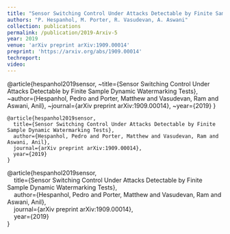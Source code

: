 ```yaml
---
title: "Sensor Switching Control Under Attacks Detectable by Finite Sample Dynamic Watermarking Tests"
authors: "P. Hespanhol, M. Porter, R. Vasudevan, A. Aswani"
collection: publications
permalink: /publication/2019-Arxiv-5
year: 2019
venue: 'arXiv preprint arXiv:1909.00014'
preprint: 'https://arxiv.org/abs/1909.00014'
techreport:
video:
---
```

@article{hespanhol2019sensor,
~title={Sensor Switching Control Under Attacks Detectable by Finite Sample Dynamic Watermarking Tests},
~author={Hespanhol, Pedro and Porter, Matthew and Vasudevan, Ram and Aswani, Anil},
~journal={arXiv preprint arXiv:1909.00014},
~year={2019}
}

<pre><code>@article{hespanhol2019sensor,
  title={Sensor Switching Control Under Attacks Detectable by Finite Sample Dynamic Watermarking Tests},
  author={Hespanhol, Pedro and Porter, Matthew and Vasudevan, Ram and Aswani, Anil},
  journal={arXiv preprint arXiv:1909.00014},
  year={2019}
}
</code></pre>

<p>@article{hespanhol2019sensor,</br>
&nbsp;&nbsp;&nbsp;&nbsp;title={Sensor Switching Control Under Attacks Detectable by Finite Sample Dynamic Watermarking Tests},</br>
&nbsp;&nbsp;&nbsp;&nbsp;author={Hespanhol, Pedro and Porter, Matthew and Vasudevan, Ram and Aswani, Anil},</br>
&nbsp;&nbsp;&nbsp;&nbsp;journal={arXiv preprint arXiv:1909.00014},</br>
&nbsp;&nbsp;&nbsp;&nbsp;year={2019}</br>
}
</p>
